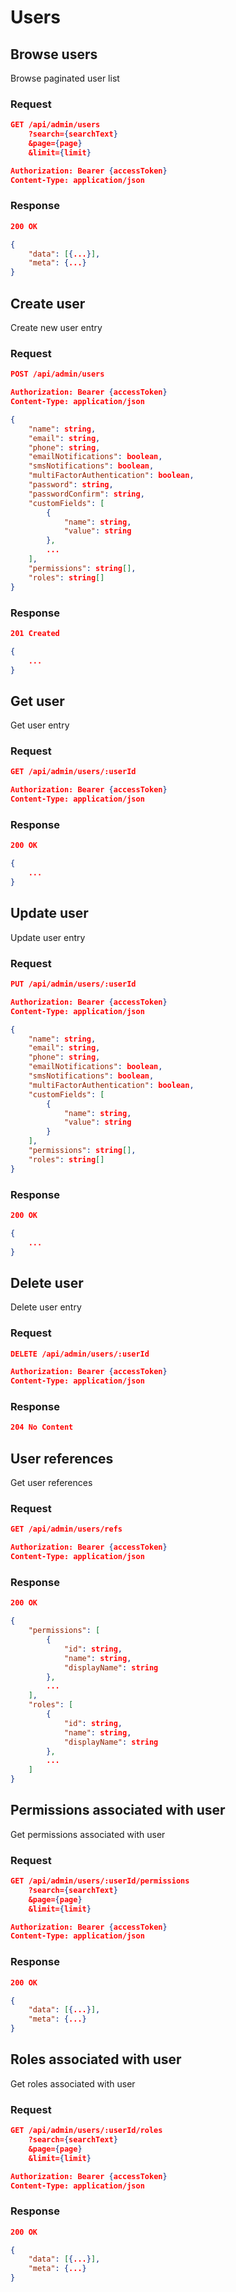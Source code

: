 # Users

## Browse users

Browse paginated user list

### Request

```json
GET /api/admin/users
    ?search={searchText}
    &page={page}
    &limit={limit}

Authorization: Bearer {accessToken}
Content-Type: application/json
```

### Response

```json
200 OK

{
    "data": [{...}],
    "meta": {...}
}
```

## Create user

Create new user entry

### Request

```json
POST /api/admin/users

Authorization: Bearer {accessToken}
Content-Type: application/json

{
    "name": string,
    "email": string,
    "phone": string,
    "emailNotifications": boolean,
    "smsNotifications": boolean,
    "multiFactorAuthentication": boolean,
    "password": string,
    "passwordConfirm": string,
    "customFields": [
        {
            "name": string,
            "value": string
        },
        ...
    ],
    "permissions": string[],
    "roles": string[]
}
```

### Response

```json
201 Created

{
    ...
}
```

## Get user

Get user entry

### Request

```json
GET /api/admin/users/:userId

Authorization: Bearer {accessToken}
Content-Type: application/json
```

### Response

```json
200 OK

{
    ...
}
```

## Update user

Update user entry

### Request

```json
PUT /api/admin/users/:userId

Authorization: Bearer {accessToken}
Content-Type: application/json

{
    "name": string,
    "email": string,
    "phone": string,
    "emailNotifications": boolean,
    "smsNotifications": boolean,
    "multiFactorAuthentication": boolean,
    "customFields": [
        {
            "name": string,
            "value": string
        }
    ],
    "permissions": string[],
    "roles": string[]
}
```

### Response

```json
200 OK

{
    ...
}
```

## Delete user

Delete user entry

### Request

```json
DELETE /api/admin/users/:userId

Authorization: Bearer {accessToken}
Content-Type: application/json
```

### Response

```json
204 No Content
```

## User references

Get user references

### Request

```json
GET /api/admin/users/refs

Authorization: Bearer {accessToken}
Content-Type: application/json
```

### Response

```json
200 OK

{
    "permissions": [
        {
            "id": string,
            "name": string,
            "displayName": string
        },
        ...
    ],
    "roles": [
        {
            "id": string,
            "name": string,
            "displayName": string
        },
        ...
    ]
}
```

## Permissions associated with user

Get permissions associated with user

### Request

```json
GET /api/admin/users/:userId/permissions
    ?search={searchText}
    &page={page}
    &limit={limit}

Authorization: Bearer {accessToken}
Content-Type: application/json
```

### Response

```json
200 OK

{
    "data": [{...}],
    "meta": {...}
}
```

## Roles associated with user

Get roles associated with user

### Request

```json
GET /api/admin/users/:userId/roles
    ?search={searchText}
    &page={page}
    &limit={limit}

Authorization: Bearer {accessToken}
Content-Type: application/json
```

### Response

```json
200 OK

{
    "data": [{...}],
    "meta": {...}
}
```
